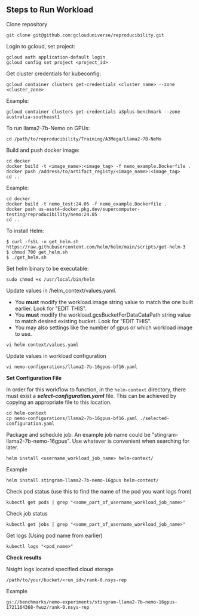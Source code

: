 ## Steps to Run Workload


Clone repository


```
git clone git@github.com:gclouduniverse/reproducibility.git
```


Login to gcloud, set project:


```
gcloud auth application-default login
gcloud config set project <project_id>
```


Get cluster credentials for kubeconfig:


```
gcloud container clusters get-credentials <cluster_name> --zone <cluster_zone>
```


Example:


```
gcloud container clusters get-credentials a3plus-benchmark --zone australia-southeast1
```


To run llama2-7b-Nemo on GPUs:


```
cd /path/to/reproducibility/Training/A3Mega/Llama2-7B-NeMo
```


Build and push docker image:


```
cd docker
docker build -t <image_name>:<image_tag> -f nemo_example.Dockerfile .
docker push /address/to/artifact_registy/<image_name>:<image_tag>
cd ..
```


Example:


```
cd docker
docker build -t nemo_test:24.05 -f nemo_example.Dockerfile .
docker push us-east4-docker.pkg.dev/supercomputer-testing/reproducibility/nemo:24.05
cd ..
```


To install Helm:


```
$ curl -fsSL -o get_helm.sh https://raw.githubusercontent.com/helm/helm/main/scripts/get-helm-3
$ chmod 700 get_helm.sh
$ ./get_helm.sh
```


Set helm binary to be executable:


```
sudo chmod +x /usr/local/bin/helm 
```


Update values in /helm_context/values.yaml.


- You **must** modify the workload.image string value to match the one built earlier. Look for "EDIT THIS".
- You **must** modify the workload.gcsBucketForDataCataPath string value to match desired existing bucket. Look for "EDIT THIS".
- You may also settings like the number of gpus or which workload image to use. 


```
vi helm-context/values.yaml
```


Update values in workload configuration


```
vi nemo-configurations/llama2-7b-16gpus-bf16.yaml
```


**Set Configuration File**

In order for this workflow to function, in the ```helm-context``` directory, there must exist a **_select-configuration.yaml_** file. This can be achieved by copying an appropriate file to this location.


```
cd helm-context
cp nemo-configurations/llama2-7b-16gpus-bf16.yaml ./selected-configuration.yaml
```


Package and schedule job. An example job name could be "stingram-llama2-7b-nemo-16gpus". Use whatever is convenient when searching for later.


```
helm install <username_workload_job_name> helm-context/
```


Example


```
helm install stingram-llama2-7b-nemo-16gpus helm-context/
```


Check pod status (use this to find the name of the pod you want logs from)


```
kubectl get pods | grep "<some_part_of_username_workload_job_name>"
```


Check job status


```
kubectl get jobs | grep "<some_part_of_username_workload_job_name>"
```


Get logs (Using pod name from earlier)


```
kubectl logs "<pod_name>"
```


**Check results**


Nsight logs located specified cloud storage


```
/path/to/your/bucket/<run_id>/rank-0.nsys-rep
```

Example


```
gs://benchmarks/nemo-experiments/stingram-llama2-7b-nemo-16gpus-1721164368-fwuz/rank-0.nsys-rep
```
